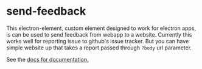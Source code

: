 # send-feedback

This electron-element, custom element designed to work for electron apps, 
is can be used to send feedback from webapp to a website.
Currently this works well for reporting issue to github's issue tracker.
But you can have simple website up that takes a report passed through `?body` url parameter.

See the [docs for documentation.](https://cPhost.github.io/send-feedback)

